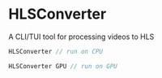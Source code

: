 # HLSConverter

A CLI/TUI tool for processing videos to HLS

```h
HLSConverter // run on CPU

HLSConverter GPU // run on GPU
```
